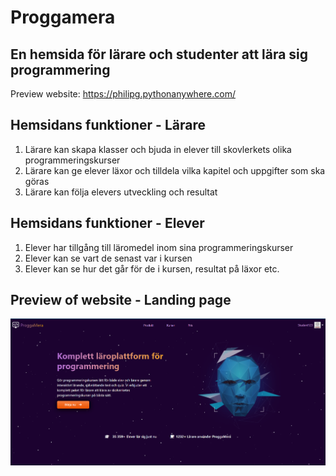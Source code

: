 # Proggamera 
## En hemsida för lärare och studenter att lära sig programmering
Preview website: https://philipg.pythonanywhere.com/ 

## Hemsidans funktioner - Lärare
 1. Lärare kan skapa klasser och bjuda in elever till skovlerkets olika programmeringskurser
 2. Lärare kan ge elever läxor och tilldela vilka kapitel och uppgifter som ska göras
 3. Lärare kan följa elevers utveckling och resultat 

## Hemsidans funktioner - Elever
1. Elever har tillgång till läromedel inom sina programmeringskurser
2. Elever kan se vart de senast var i kursen
3. Elever kan se hur det går för de i kursen, resultat på läxor etc.  
  
## Preview of website - Landing page
![Landing page](Proggamera_Landing_page.png) 
